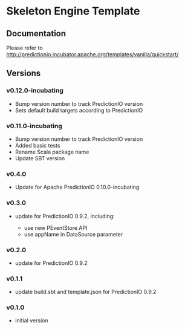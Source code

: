 # Skeleton Engine Template

## Documentation

Please refer to http://predictionio.incubator.apache.org/templates/vanilla/quickstart/

## Versions

### v0.12.0-incubating

- Bump version number to track PredictionIO version
- Sets default build targets according to PredictionIO

### v0.11.0-incubating

- Bump version number to track PredictionIO version
- Added basic tests
- Rename Scala package name
- Update SBT version

### v0.4.0

- Update for Apache PredictionIO 0.10.0-incubating

### v0.3.0

- update for PredictionIO 0.9.2, including:

  - use new PEventStore API
  - use appName in DataSource parameter


### v0.2.0

- update for PredictionIO 0.9.2

### v0.1.1

- update build.sbt and template.json for PredictionIO 0.9.2

### v0.1.0

- initial version
